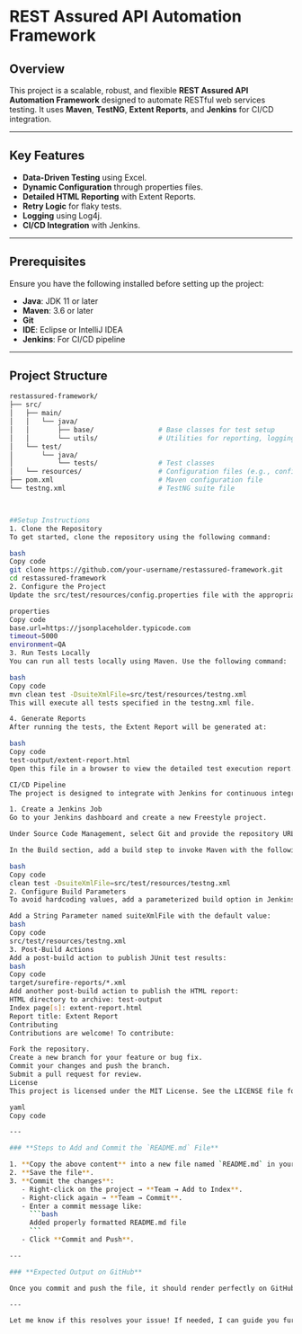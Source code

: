 # REST Assured API Automation Framework

## Overview

This project is a scalable, robust, and flexible **REST Assured API Automation Framework** designed to automate RESTful web services testing. It uses **Maven**, **TestNG**, **Extent Reports**, and **Jenkins** for CI/CD integration.

---

## Key Features

- **Data-Driven Testing** using Excel.
- **Dynamic Configuration** through properties files.
- **Detailed HTML Reporting** with Extent Reports.
- **Retry Logic** for flaky tests.
- **Logging** using Log4j.
- **CI/CD Integration** with Jenkins.

---

## Prerequisites

Ensure you have the following installed before setting up the project:

- **Java**: JDK 11 or later  
- **Maven**: 3.6 or later  
- **Git**  
- **IDE**: Eclipse or IntelliJ IDEA  
- **Jenkins**: For CI/CD pipeline

---

## Project Structure

```bash
restassured-framework/
├── src/
│   ├── main/
│   │   └── java/
│   │       ├── base/                # Base classes for test setup
│   │       └── utils/               # Utilities for reporting, logging, and configuration
│   └── test/
│       └── java/
│           └── tests/               # Test classes
│   └── resources/                   # Configuration files (e.g., config.properties)
├── pom.xml                          # Maven configuration file
└── testng.xml                       # TestNG suite file



##Setup Instructions
1. Clone the Repository
To get started, clone the repository using the following command:

bash
Copy code
git clone https://github.com/your-username/restassured-framework.git
cd restassured-framework
2. Configure the Project
Update the src/test/resources/config.properties file with the appropriate API base URL and timeout settings. Example:

properties
Copy code
base.url=https://jsonplaceholder.typicode.com
timeout=5000
environment=QA
3. Run Tests Locally
You can run all tests locally using Maven. Use the following command:

bash
Copy code
mvn clean test -DsuiteXmlFile=src/test/resources/testng.xml
This will execute all tests specified in the testng.xml file.

4. Generate Reports
After running the tests, the Extent Report will be generated at:

bash
Copy code
test-output/extent-report.html
Open this file in a browser to view the detailed test execution report.

CI/CD Pipeline
The project is designed to integrate with Jenkins for continuous integration and continuous delivery (CI/CD).

1. Create a Jenkins Job
Go to your Jenkins dashboard and create a new Freestyle project.

Under Source Code Management, select Git and provide the repository URL.

In the Build section, add a build step to invoke Maven with the following command:

bash
Copy code
clean test -DsuiteXmlFile=src/test/resources/testng.xml
2. Configure Build Parameters
To avoid hardcoding values, add a parameterized build option in Jenkins:

Add a String Parameter named suiteXmlFile with the default value:
bash
Copy code
src/test/resources/testng.xml
3. Post-Build Actions
Add a post-build action to publish JUnit test results:
bash
Copy code
target/surefire-reports/*.xml
Add another post-build action to publish the HTML report:
HTML directory to archive: test-output
Index page[s]: extent-report.html
Report title: Extent Report
Contributing
Contributions are welcome! To contribute:

Fork the repository.
Create a new branch for your feature or bug fix.
Commit your changes and push the branch.
Submit a pull request for review.
License
This project is licensed under the MIT License. See the LICENSE file for more details.

yaml
Copy code

---

### **Steps to Add and Commit the `README.md` File**

1. **Copy the above content** into a new file named `README.md` in your Eclipse project.
2. **Save the file**.
3. **Commit the changes**:
   - Right-click on the project → **Team → Add to Index**.
   - Right-click again → **Team → Commit**.
   - Enter a commit message like:
     ```bash
     Added properly formatted README.md file
     ```
   - Click **Commit and Push**.

---

### **Expected Output on GitHub**

Once you commit and push the file, it should render perfectly on GitHub with proper headings, bullet points, code blocks, and sections.

---

Let me know if this resolves your issue! If needed, I can guide you further through the commit proce

